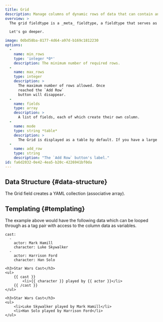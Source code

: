 ```yaml
---
title: Grid
description: Manage columns of dynamic rows of data that can contain any other fieldtypes.
overview: >
  The grid fieldtype is a _meta_ fieldtype, a fieldtype that serves as a container for more fieldtypes. Think of Grid as a spreadsheet, where each column contains any fieldtype, _including another Grid_. We lovingly refer to these as Inception Grids.

  Let's go deeper.

image: 0dbd58ba-8177-4d64-a97d-b169c1812230
options:
  -
    name: min_rows
    type: 'integer *0*'
    description: The minimum number of required rows.
  -
    name: max_rows
    type: integer
    description: >
      The maximum number of rows allowed. Once
      reached the `Add Row`
      button will disappear.
  -
    name: fields
    type: array
    description: >
      A list of fields, each of which create their own column.
  -
    name: mode
    type: string *table*
    description: >
      The Grid is displayed as a table by default. If you have a large number of columns it can get pretty crowded. Choose `stacked` mode to group rows similar to [Replicator](/fieldtypes/replicator). When [Sneak Peek]() is enabled, Grids automatically toggle into stacked mode.
  -
    name: add_row
    type: string
    description: "The `Add Row` button's label."
id: fa6d2032-0e42-4ea5-b20c-4226941bf0da
---
```

## Data Structure {#data-structure}

The Grid field creates a YAML collection (associative array).

## Templating {#templating}

The example above would have the following data which can be looped through as a tag pair with access to the column data as variables.

``` .language-yaml
cast:
  -
    actor: Mark Hamill
    character: Luke Skywalker
  -
    actor: Harrison Ford
    character: Han Solo
```

```
<h3>Star Wars Cast</h3>
<ul>
    {{ cast }}
        <li>{{ character }} played by {{ actor }}</li>
    {{ /cast }}
</ul>
```

``` .language-output
<h3>Star Wars Cast</h3>
<ul>
    <li>Luke Skywalker played by Mark Hamill</li>
    <li>Han Solo played by Harrison Ford</li>
</ul>
```
